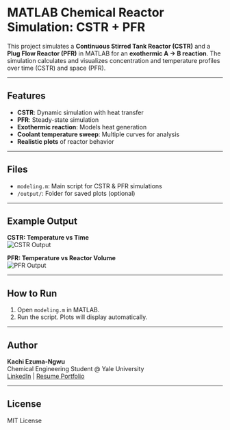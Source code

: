 # MATLAB Chemical Reactor Simulation: CSTR + PFR

This project simulates a **Continuous Stirred Tank Reactor (CSTR)** and a **Plug Flow Reactor (PFR)** in MATLAB for an **exothermic A → B reaction**. The simulation calculates and visualizes concentration and temperature profiles over time (CSTR) and space (PFR).

---

## Features

- **CSTR**: Dynamic simulation with heat transfer
- **PFR**: Steady-state simulation
- **Exothermic reaction**: Models heat generation
- **Coolant temperature sweep**: Multiple curves for analysis
- **Realistic plots** of reactor behavior

---

## Files

- `modeling.m`: Main script for CSTR & PFR simulations
- `/output/`: Folder for saved plots (optional)

---

## Example Output

**CSTR: Temperature vs Time**  
![CSTR Output](output/cstr_temp_plot.png)

**PFR: Temperature vs Reactor Volume**  
![PFR Output](output/pfr_temp_plot.png)

---

## How to Run

1. Open `modeling.m` in MATLAB.
2. Run the script. Plots will display automatically.

---

## Author

**Kachi Ezuma-Ngwu**  
Chemical Engineering Student @ Yale University  
[LinkedIn](https://www.linkedin.com/in/onyedikachi-ezuma-ngwu-356957299/) | 
[Resume Portfolio](https://github.com/Kachiezn)

---

## License

MIT License  

